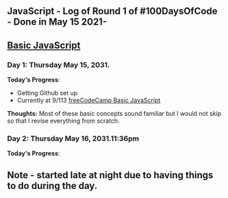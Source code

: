 ## JavaScript - Log of Round 1 of #100DaysOfCode - Done in May 15 2021-
## [Basic JavaScript](https://www.freecodecamp.org/learn/javascript-algorithms-and-data-structures/#basic-javascript)


### Day 1: Thursday May 15, 2031.

**Today's Progress**:

- Getting Github set up
- Currently at 9/113 [freeCodeCamp Basic JavaScript](https://www.freecodecamp.org/learn/javascript-algorithms-and-data-structures/)

**Thoughts:** Most of these basic concepts sound familiar but I would not skip so that I revise everything from scratch.

### Day 2: Thursday May 16, 2031.11:36pm 

**Today's Progress**:

Note - started late at night due to having things to do during the day.
---
